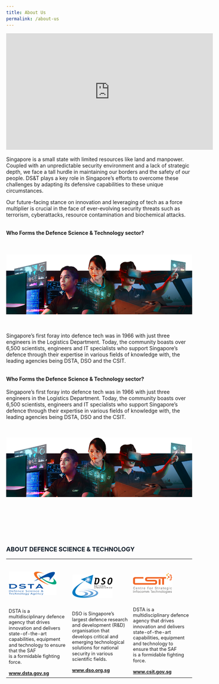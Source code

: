 ```yaml
---
title: About Us
permalink: /about-us
---
```

<iframe width="560" height="315" src="https://www.youtube.com/embed/mh_ulMfY90k" title="YouTube video player" frameborder="0" allow="accelerometer; autoplay; clipboard-write; encrypted-media; gyroscope; picture-in-picture" allowfullscreen></iframe>
<p style="">Singapore is a small state with limited resources like land and manpower. Coupled with an unpredictable security environment and a lack of strategic depth, we face a tall hurdle in maintaining our borders and the safety of our people. DS&T plays a key role in Singapore’s efforts to overcome these challenges by adapting its defensive capabilities to these unique circumstances.</p>
<p>
Our future-facing stance on innovation and leveraging of tech as a force multiplier is crucial in the face 
of ever-evolving security threats such as terrorism, cyberattacks, resource contamination and 
biochemical attacks.  
	</p>
	<h4 style="font-weight:bold;margin-top:2rem;">Who Forms the Defence Science & Technology sector?</h4>
<img src="/images/about-banner-1.png" style="margin:2rem 0;" />
<p>Singapore’s first foray into defence tech was in 1966 with just three engineers in the Logistics Department. Today, the community boasts over 6,500 scientists, engineers and IT specialists who support Singapore’s defence through their expertise in various fields of knowledge with, the leading agencies being DSTA, DSO and the CSIT. <p>
	
<h4 style="font-weight:bold;margin-top:2rem;">Who Forms the Defence Science & Technology sector?</h4>
<p>Singapore’s first foray into defence tech was in 1966 with just three engineers in the Logistics Department. Today, the community boasts over 6,500 scientists, engineers and IT specialists who support Singapore’s defence through their expertise in various fields of knowledge with, the leading agencies being DSTA, DSO and the CSIT. <p>
	
<img src="/images/about-banner-1.png" style="margin:2rem 0;" />
<h3 style="font-weight:bold;margin-top:6rem;color:#0C1926;">ABOUT DEFENCE SCIENCE & TECHNOLOGY</h3>
<table>
	<tr>
		<td>
			<img src="/images/dsta-logo.png" style="width:auto;margin:2rem 0 1.25rem 0;"/>
			<p style="font-size:0.8rem;line-height:1.2">DSTA is a multidisciplinary defence agency that drives innovation and delivers state-of-the-art capabilities, equipment and technology to ensure that the SAF is a formidable fighting force.</p>
			<a href="https://www.dsta.gov.sg/home" target="_blank" style="font-weight:bold;font-size:0.8rem;line-height:1.2">www.dsta.gov.sg</a>
		</td>
		<td>
			<img src="/images/dso-logo.png" style="width:auto;margin:2rem 0 1.25rem 0;"/>
			<p style="font-size:0.8rem;line-height:1.2">DSO is Singapore’s largest defence research and development (R&D) organisation that develops critical and emerging technological solutions for national security in various scientific fields. 
</p>
			<a href="https://www.dso.org.sg" target="_blank" style="font-weight:bold;font-size:0.8rem;line-height:1.2">www.dso.org.sg</a>
		</td>
		<td>
			<img src="/images/csit-logo.png" style="width:auto;margin:2rem 0 1.25rem 0;"/>
			<p style="font-size:0.8rem;line-height:1.2">DSTA is a multidisciplinary defence agency that drives innovation and delivers state-of-the-art capabilities, equipment and technology to ensure that the SAF is a formidable fighting force.</p>
			<a href="https://www.csit.gov.sg" target="_blank" style="font-weight:bold;font-size:0.8rem;line-height:1.2">www.csit.gov.sg</a>
		</td>
	</tr>
	</table>